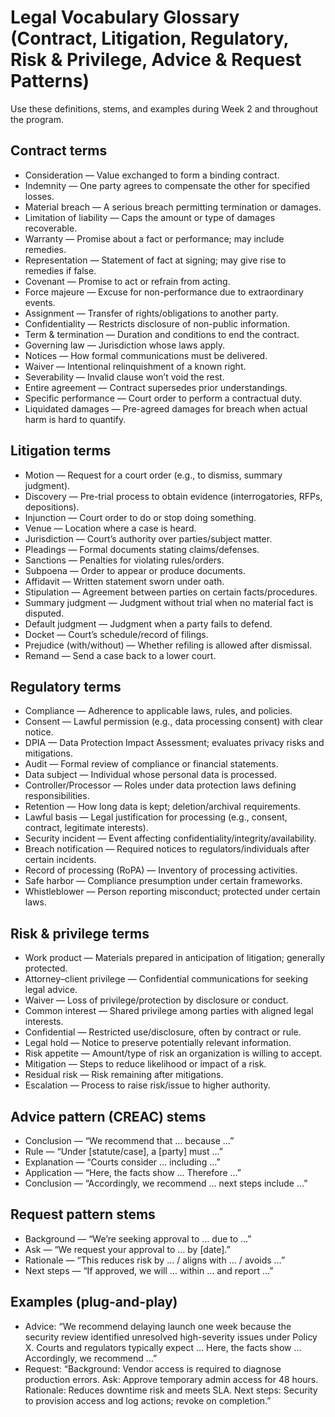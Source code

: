 # Legal Vocabulary Glossary (Contract, Litigation, Regulatory, Risk & Privilege, Advice & Request Patterns)

Use these definitions, stems, and examples during Week 2 and throughout the program.

## Contract terms
- Consideration — Value exchanged to form a binding contract.
- Indemnity — One party agrees to compensate the other for specified losses.
- Material breach — A serious breach permitting termination or damages.
- Limitation of liability — Caps the amount or type of damages recoverable.
- Warranty — Promise about a fact or performance; may include remedies.
- Representation — Statement of fact at signing; may give rise to remedies if false.
- Covenant — Promise to act or refrain from acting.
- Force majeure — Excuse for non-performance due to extraordinary events.
- Assignment — Transfer of rights/obligations to another party.
- Confidentiality — Restricts disclosure of non-public information.
- Term & termination — Duration and conditions to end the contract.
- Governing law — Jurisdiction whose laws apply.
- Notices — How formal communications must be delivered.
- Waiver — Intentional relinquishment of a known right.
- Severability — Invalid clause won’t void the rest.
- Entire agreement — Contract supersedes prior understandings.
- Specific performance — Court order to perform a contractual duty.
- Liquidated damages — Pre-agreed damages for breach when actual harm is hard to quantify.

## Litigation terms
- Motion — Request for a court order (e.g., to dismiss, summary judgment).
- Discovery — Pre-trial process to obtain evidence (interrogatories, RFPs, depositions).
- Injunction — Court order to do or stop doing something.
- Venue — Location where a case is heard.
- Jurisdiction — Court’s authority over parties/subject matter.
- Pleadings — Formal documents stating claims/defenses.
- Sanctions — Penalties for violating rules/orders.
- Subpoena — Order to appear or produce documents.
- Affidavit — Written statement sworn under oath.
- Stipulation — Agreement between parties on certain facts/procedures.
- Summary judgment — Judgment without trial when no material fact is disputed.
- Default judgment — Judgment when a party fails to defend.
- Docket — Court’s schedule/record of filings.
- Prejudice (with/without) — Whether refiling is allowed after dismissal.
- Remand — Send a case back to a lower court.

## Regulatory terms
- Compliance — Adherence to applicable laws, rules, and policies.
- Consent — Lawful permission (e.g., data processing consent) with clear notice.
- DPIA — Data Protection Impact Assessment; evaluates privacy risks and mitigations.
- Audit — Formal review of compliance or financial statements.
- Data subject — Individual whose personal data is processed.
- Controller/Processor — Roles under data protection laws defining responsibilities.
- Retention — How long data is kept; deletion/archival requirements.
- Lawful basis — Legal justification for processing (e.g., consent, contract, legitimate interests).
- Security incident — Event affecting confidentiality/integrity/availability.
- Breach notification — Required notices to regulators/individuals after certain incidents.
- Record of processing (RoPA) — Inventory of processing activities.
- Safe harbor — Compliance presumption under certain frameworks.
- Whistleblower — Person reporting misconduct; protected under certain laws.

## Risk & privilege terms
- Work product — Materials prepared in anticipation of litigation; generally protected.
- Attorney–client privilege — Confidential communications for seeking legal advice.
- Waiver — Loss of privilege/protection by disclosure or conduct.
- Common interest — Shared privilege among parties with aligned legal interests.
- Confidential — Restricted use/disclosure, often by contract or rule.
- Legal hold — Notice to preserve potentially relevant information.
- Risk appetite — Amount/type of risk an organization is willing to accept.
- Mitigation — Steps to reduce likelihood or impact of a risk.
- Residual risk — Risk remaining after mitigations.
- Escalation — Process to raise risk/issue to higher authority.

## Advice pattern (CREAC) stems
- Conclusion — “We recommend that … because …”
- Rule — “Under [statute/case], a [party] must …”
- Explanation — “Courts consider … including …”
- Application — “Here, the facts show … Therefore …”
- Conclusion — “Accordingly, we recommend … next steps include …”

## Request pattern stems
- Background — “We’re seeking approval to … due to …”
- Ask — “We request your approval to … by [date].”
- Rationale — “This reduces risk by … / aligns with … / avoids …”
- Next steps — “If approved, we will … within … and report …”

## Examples (plug-and-play)
- Advice: “We recommend delaying launch one week because the security review identified unresolved high-severity issues under Policy X. Courts and regulators typically expect … Here, the facts show … Accordingly, we recommend …”
- Request: “Background: Vendor access is required to diagnose production errors. Ask: Approve temporary admin access for 48 hours. Rationale: Reduces downtime risk and meets SLA. Next steps: Security to provision access and log actions; revoke on completion.”
